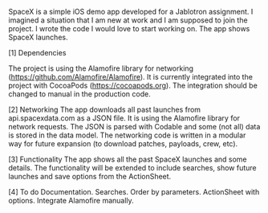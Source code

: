 SpaceX is a simple iOS demo app developed for a Jablotron assignment. I imagined a situation that I am new at work and I am supposed to join the project. I wrote the code I would love to start working on. The app shows SpaceX launches.

[1] Dependencies

The project is using the Alamofire library for networking (https://github.com/Alamofire/Alamofire). It is currently integrated into the project with CocoaPods (https://cocoapods.org). The integration should be changed to manual in the production code. 

[2] Networking
The app downloads all past launches from api.spacexdata.com as a JSON file. It is using the Alamofire library for network requests. The JSON is parsed with Codable and some (not all) data is stored in the data model. The networking code is written in a modular way for future expansion (to download patches, payloads, crew, etc).

[3] Functionality
The app shows all the past SpaceX launches and some details. The functionality will be extended to include searches, show future launches and save options from the ActionSheet.

[4] To do
Documentation. Searches. Order by parameters. ActionSheet with options. Integrate Alamofire manually.
